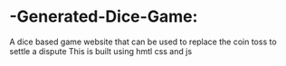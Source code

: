 # -Generated-Dice-Game:
A dice based game website that can be used to replace the coin toss to settle a dispute
This is built using hmtl css and js

